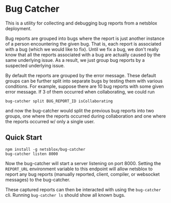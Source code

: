 # Bug Catcher
This is a utility for collecting and debugging bug reports from a netsblox deployment.

Bug reports are grouped into bugs where the report is just another instance of a person encountering the given bug. That is, each report is associated with a bug (which we would like to fix). Until we fix a bug, we don't really know that all the reports associated with a bug are actually caused by the same underlying issue. As a result, we just group bug reports by a suspected underlying issue.

By default the reports are grouped by the error message. These default groups can be further split into separate bugs by testing them with various conditions. For example, suppose there are 10 bug reports with some given error message. If 3 of them occurred when collaborating, we could run

```
bug-catcher split BUG_REPORT_ID isCollaborating
```

and now the bug-catcher would split the previous bug reports into two groups, one where the reports occurred during collaboration and one where the reports occurred w/ only a single user.


## Quick Start
```
npm install -g netsblox/bug-catcher
bug-catcher listen 8000
```

Now the bug-catcher will start a server listening on port 8000. Setting the `REPORT_URL` environment variable to this endpoint will allow netsblox to report any bug reports (manually reported, client, compiler, or websocket messages) to the bug-catcher.

These captured reports can then be interacted with using the `bug-catcher` cli. Running `bug-catcher ls` should show all known bugs.
